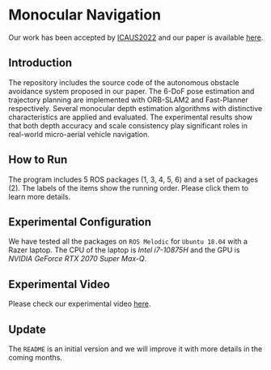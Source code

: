 # Monocular Navigation
Our work has been accepted by [ICAUS2022](https://icaus2022.scimeeting.cn/cn/web/index/12954_990754__) and our paper is available [here](https://github.com/YongzhouPan/Mono-Navigation).

## Introduction
The repository includes the source code of the autonomous obstacle avoidance system proposed in our paper. The 6-DoF pose estimation and trajectory planning are implemented with ORB-SLAM2 and Fast-Planner respectively. Several monocular depth estimation algorithms with distinctive characteristics are applied and evaluated. The experimental results show that both depth accuracy and scale consistency play significant roles in real-world micro-aerial vehicle navigation.

## How to Run
The program includes 5 ROS packages (1, 3, 4, 5, 6) and a set of packages (2). The labels of the items show the running order. Please click them to learn more details.

## Experimental Configuration
We have tested all the packages on `ROS Melodic` for `Ubuntu 18.04` with a Razer laptop. The CPU of the laptop is *Intel i7-10875H* and the GPU is *NVIDIA GeForce RTX 2070 Super Max-Q*. 

## Experimental Video
Please check our experimental video [here](https://space.bilibili.com/1622930364).

## Update
The `README` is an initial version and we will improve it with more details in the coming months.
